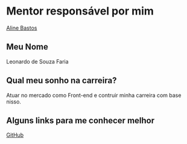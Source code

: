 # Mentor responsável por mim

[Aline Bastos](/mentors/profiles/aline_bastos.md)

## Meu Nome

Leonardo de Souza Faria

## Qual meu sonho na carreira?

Atuar no mercado como Front-end e contruir minha carreira com base nisso.

## Alguns links para me conhecer melhor

[GitHub](https://www.github.com/lecoleco45)

